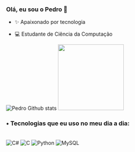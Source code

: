 
### Olá, eu sou o Pedro 👋

  * ✨ Apaixonado por tecnologia

  * 💻 Estudante de Ciência da Computação


![Pedro Github stats](https://github-readme-stats.vercel.app/api?username=pedro-henrique2&show_icons=true&theme=synthwave)
 <img height="180em" src="https://github-readme-stats.vercel.app/api/top-langs/?username=pedro-henrique2&layout=compact&langs_count=7&theme=synthwave"/>

### • Tecnologias que eu uso no meu dia a dia:


<div style="display: incline_block"><br/>
<img align="center" alt="C#" src="https://img.shields.io/badge/C%23-239120?style=for-the-badge&logo=c-sharp&logoColor=white"/>
<img align="center" alt="C" src="https://img.shields.io/badge/C-00599C?style=for-the-badge&logo=c&logoColor=white"/>
<img align="center" alt="Python" src="https://img.shields.io/badge/Python-14354C?style=for-the-badge&logo=python&logoColor=white">
<img align="center" alt="MySQL" src="https://img.shields.io/badge/MySQL-00000F?style=for-the-badge&logo=mysql&logoColor=white">

</div>


